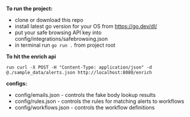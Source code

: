 **To run the project:**
* clone or download this repo
* install latest go version for your OS from https://go.dev/dl/
* put your safe browsing API key into config/integrations/safebrowsing.json
* in terminal run ```go run .``` from project root


**To hit the enrich api**

    run curl -X POST -H "Content-Type: application/json" -d @./sample_data/alerts.json http://localhost:8080/enrich

**configs:**
* config/emails.json - controls the fake body lookup results
* config/rules.json - controls the rules for matching alerts to workflows
* config/workflows.json - controls the workflow definitions
